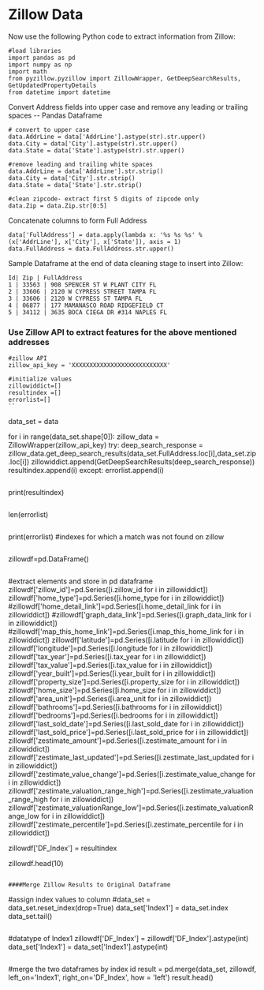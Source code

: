 # Zillow Data


Now use the following Python code to extract information from Zillow: 

```
#load libraries
import pandas as pd
import numpy as np
import math
from pyzillow.pyzillow import ZillowWrapper, GetDeepSearchResults, GetUpdatedPropertyDetails
from datetime import datetime
```

Convert Address fields into upper case and remove any leading or trailing spaces -- Pandas Dataframe
```
# convert to upper case
data.AddrLine = data['AddrLine'].astype(str).str.upper()
data.City = data['City'].astype(str).str.upper()
data.State = data['State'].astype(str).str.upper()

#remove leading and trailing white spaces
data.AddrLine = data['AddrLine'].str.strip()
data.City = data['City'].str.strip()
data.State = data['State'].str.strip()

#clean zipcode- extract first 5 digits of zipcode only
data.Zip = data.Zip.str[0:5]
```
Concatenate columns to form Full Address  
```
data['FullAddress'] = data.apply(lambda x: '%s %s %s' % (x['AddrLine'], x['City'], x['State']), axis = 1)
data.FullAddress = data.FullAddress.str.upper()
```

Sample Dataframe at the end of data cleaning stage to insert into Zillow: 

```
Id| Zip | FullAddress
1 | 33563 | 908 SPENCER ST W PLANT CITY FL
2 | 33606 | 2120 W CYPRESS STREET TAMPA FL
3 | 33606 | 2120 W CYPRESS ST TAMPA FL
4 | 06877 | 177 MAMANASCO ROAD RIDGEFIELD CT
5 | 34112 | 3635 BOCA CIEGA DR #314 NAPLES FL
```

### Use Zillow API to extract features for the above mentioned addresses

```
#zillow API
zillow_api_key = 'XXXXXXXXXXXXXXXXXXXXXXXXXXX'
```

```
#initialize values
zillowiddict=[]
resultindex =[]
errorlist=[]
``
```
data_set = data

for i in range(data_set.shape[0]):
    zillow_data = ZillowWrapper(zillow_api_key)
    try:
        deep_search_response = zillow_data.get_deep_search_results(data_set.FullAddress.loc[i],data_set.zip.loc[i])
        zillowiddict.append(GetDeepSearchResults(deep_search_response))
        resultindex.append(i)
    except:
        errorlist.append(i)
```

```
print(resultindex)
```

```
len(errorlist)
```

```
print(errorlist) #indexes for which a match was not found on zillow
```

```
zillowdf=pd.DataFrame()
```

```
#extract elements and store in pd dataframe
zillowdf['zillow_id']=pd.Series([i.zillow_id for i in zillowiddict])
zillowdf['home_type']=pd.Series([i.home_type for i in zillowiddict])
#zillowdf['home_detail_link']=pd.Series([i.home_detail_link for i in zillowiddict])
#zillowdf['graph_data_link']=pd.Series([i.graph_data_link for i in zillowiddict])
#zillowdf['map_this_home_link']=pd.Series([i.map_this_home_link for i in zillowiddict])
zillowdf['latitude']=pd.Series([i.latitude for i in zillowiddict])
zillowdf['longitude']=pd.Series([i.longitude for i in zillowiddict])
zillowdf['tax_year']=pd.Series([i.tax_year for i in zillowiddict])
zillowdf['tax_value']=pd.Series([i.tax_value for i in zillowiddict])
zillowdf['year_built']=pd.Series([i.year_built for i in zillowiddict])
zillowdf['property_size']=pd.Series([i.property_size for i in zillowiddict])
zillowdf['home_size']=pd.Series([i.home_size for i in zillowiddict])
zillowdf['area_unit']=pd.Series([i.area_unit for i in zillowiddict])
zillowdf['bathrooms']=pd.Series([i.bathrooms for i in zillowiddict])
zillowdf['bedrooms']=pd.Series([i.bedrooms for i in zillowiddict])
zillowdf['last_sold_date']=pd.Series([i.last_sold_date for i in zillowiddict])
zillowdf['last_sold_price']=pd.Series([i.last_sold_price for i in zillowiddict])
zillowdf['zestimate_amount']=pd.Series([i.zestimate_amount for i in zillowiddict])
zillowdf['zestimate_last_updated']=pd.Series([i.zestimate_last_updated for i in zillowiddict])
zillowdf['zestimate_value_change']=pd.Series([i.zestimate_value_change for i in zillowiddict])
zillowdf['zestimate_valuation_range_high']=pd.Series([i.zestimate_valuation_range_high for i in zillowiddict])
zillowdf['zestimate_valuationRange_low']=pd.Series([i.zestimate_valuationRange_low for i in zillowiddict])
zillowdf['zestimate_percentile']=pd.Series([i.zestimate_percentile for i in zillowiddict])

zillowdf['DF_Index'] = resultindex

zillowdf.head(10)
```

####Merge Zillow Results to Original Dataframe
```
#assign index values to column
#data_set = data_set.reset_index(drop=True)
data_set['Index1'] = data_set.index
data_set.tail()
```

```
#datatype of Index1
zillowdf['DF_Index'] = zillowdf['DF_Index'].astype(int)
data_set['Index1'] = data_set['Index1'].astype(int)
```

```
#merge the two dataframes by index id
result = pd.merge(data_set, zillowdf, left_on='Index1', right_on='DF_Index', how = 'left')
result.head()
```
